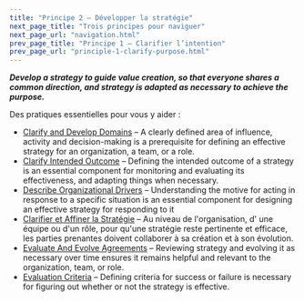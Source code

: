 ```yaml
---
title: "Principe 2 – Développer la stratégie"
next_page_title: "Trois principes pour naviguer"
next_page_url: "navigation.html"
prev_page_title: "Principe 1 – Clarifier l’intention"
prev_page_url: "principle-1-clarify-purpose.html"
---
```



**_Develop a strategy to guide value creation, so that everyone shares a common direction, and strategy is adapted as necessary to achieve the purpose._**

Des pratiques essentielles pour vous y aider :

- [Clarify and Develop Domains](clarify-and-develop-domains.html) – A clearly defined area of influence, activity and decision-making is a prerequisite for defining an effective strategy for an organization, a team, or a role.
- [Clarify Intended Outcome](clarify-intended-outcome.html) – Defining the intended outcome of a strategy is an essential component for monitoring and evaluating its effectiveness, and adapting things when necessary.
- [Describe Organizational Drivers](describe-organizational-drivers.html) – Understanding the motive for acting in response to a specific situation is an essential component for designing an effective strategy for responding to it
- [Clarifier et Affiner la Stratégie](section-clarify-and-develop-strategy) –  Au niveau de l'organisation, d' une équipe ou d'un rôle, pour qu'une stratégie reste pertinente et efficace, les parties prenantes doivent collaborer à sa création et à son évolution.
- [Evaluate And Evolve Agreements](evaluate-and-evolve-agreements.html) – Reviewing strategy and evolving it as necessary over time ensures it remains helpful and relevant to the organization, team, or role.
- [Evaluation Criteria](evaluation-criteria.html) – Defining criteria for success or failure is necessary for figuring out whether or not the strategy is effective.
